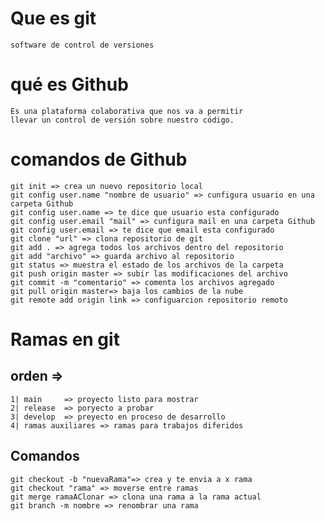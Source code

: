 # Que es git
    software de control de versiones

# qué es Github
    Es una plataforma colaborativa que nos va a permitir 
    llevar un control de versión sobre nuestro código.

# comandos de Github
    git init => crea un nuevo repositorio local
    git config user.name "nombre de usuario" => cunfigura usuario en una carpeta Github
    git config user.name => te dice que usuario esta configurado
    git config user.email "mail" => cunfigura mail en una carpeta Github
    git config user.email => te dice que email esta configurado
    git clone "url" => clona repositorio de git
    git add . => agrega todos los archivos dentro del repositorio
    git add "archivo" => guarda archivo al repositorio
    git status => muestra el estado de los archivos de la carpeta
    git push origin master => subir las modificaciones del archivo
    git commit -m "comentario" => comenta los archivos agregado
    git pull origin master=> baja los cambios de la nube
    git remote add origin link => configuarcion repositorio remoto

# Ramas en git
    
## orden =>    
    1| main     => proyecto listo para mostrar
    2| release  => poryecto a probar
    3| develop  => preyecto en proceso de desarrollo
    4| ramas auxiliares => ramas para trabajos diferidos

## Comandos
    git checkout -b "nuevaRama"=> crea y te envia a x rama
    git checkout "rama" => moverse entre ramas
    git merge ramaAClonar => clona una rama a la rama actual
    git branch -m nombre => renombrar una rama
